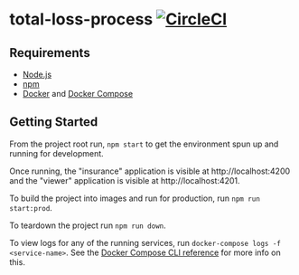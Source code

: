 # total-loss-process [![CircleCI](https://circleci.com/gh/ford-capstone-wayne-state/total-loss-process.svg?style=svg)](https://circleci.com/gh/ford-capstone-wayne-state/total-loss-process)

## Requirements

- [Node.js](https://nodejs.org/en/)
- [npm](https://www.npmjs.com/)
- [Docker](https://docs.docker.com/install/) and [Docker Compose](https://docs.docker.com/compose/install/)

## Getting Started

From the project root run, `npm start` to get the environment spun up and running for development.

Once running, the "insurance" application is visible at http://localhost:4200 and the "viewer" application is visible at http://localhost:4201.

To build the project into images and run for production, run `npm run start:prod`.

To teardown the project run `npm run down`.

To view logs for any of the running services, run `docker-compose logs -f <service-name>`. See the [Docker Compose CLI reference](https://docs.docker.com/compose/reference/) for more info on this.
